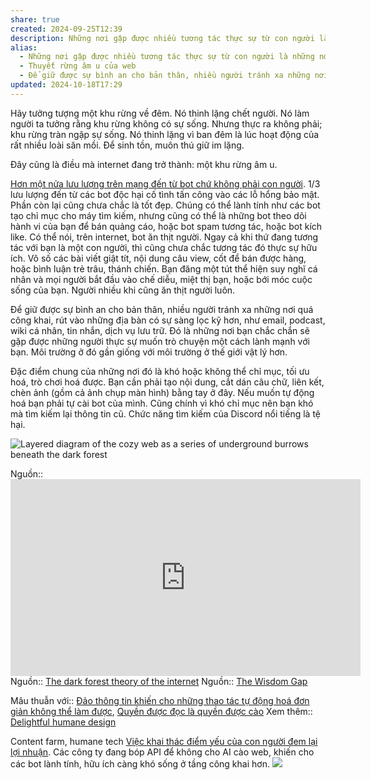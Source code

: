 ```yaml
---
share: true
created: 2024-09-25T12:39
description: Những nơi gặp được nhiều tương tác thực sự từ con người là những nơi được sàng lọc kỹ
alias:
  - Những nơi gặp được nhiều tương tác thực sự từ con người là những nơi được sàng lọc kỹ
  - Thuyết rừng âm u của web
  - Để giữ được sự bình an cho bản thân, nhiều người tránh xa những nơi quá công khai, rút vào những địa bàn có sự sàng lọc kỹ hơn
updated: 2024-10-18T17:29
---
```

Hãy tưởng tượng một khu rừng về đêm. Nó thinh lặng chết người. Nó làm người ta tưởng rằng khu rừng không có sự sống. Nhưng thực ra không phải; khu rừng tràn ngập sự sống. Nó thinh lặng vì ban đêm là lúc hoạt động của rất nhiều loài săn mồi. Để sinh tồn, muôn thú giữ im lặng. 

Đây cũng là điều mà internet đang trở thành: một khu rừng âm u.

[Hơn một nửa lưu lượng trên mạng đến từ bot chứ không phải con người](./H%C6%A1n%20m%E1%BB%99t%20n%E1%BB%ADa%20l%C6%B0u%20l%C6%B0%E1%BB%A3ng%20tr%C3%AAn%20m%E1%BA%A1ng%20%C4%91%E1%BA%BFn%20t%E1%BB%AB%20bot%20ch%E1%BB%A9%20kh%C3%B4ng%20ph%E1%BA%A3i%20con%20ng%C6%B0%E1%BB%9Di.md). 1/3 lưu lượng đến từ các bot độc hại cố tình tấn công vào các lỗ hổng bảo mật. Phần còn lại cũng chưa chắc là tốt đẹp. Chúng có thể lành tính như các bot tạo chỉ mục cho máy tìm kiếm, nhưng cũng có thể là những bot theo dõi hành vi của bạn để bán quảng cáo, hoặc bot spam tương tác, hoặc bot kích like. Có thể nói, trên internet, bot ăn thịt người. Ngay cả khi thứ đang tương tác với bạn là một con người, thì cũng chưa chắc tương tác đó thực sự hữu ích. Vô số các bài viết giật tít, nội dung câu view, cốt để bán được hàng, hoặc bình luận trẻ trâu, thánh chiến. Bạn đăng một tút thể hiện suy nghĩ cá nhân và mọi người bắt đầu vào chế diễu, miệt thị bạn, hoặc bới móc cuộc sống của bạn. Người nhiều khi cũng ăn thịt người luôn.


Để giữ được sự bình an cho bản thân, nhiều người tránh xa những nơi quá công khai, rút vào những địa bàn có sự sàng lọc kỹ hơn, như email, podcast, wiki cá nhân, tin nhắn, dịch vụ lưu trữ. Đó là những nơi bạn chắc chắn sẽ gặp được những người thực sự muốn trò chuyện một cách lành mạnh với bạn. Môi trường ở đó gần giống với môi trường ở thế giới vật lý hơn.

Đặc điểm chung của những nơi đó là khó hoặc không thể chỉ mục, tối ưu hoá, trò chơi hoá được. Bạn cần phải tạo nội dung, cắt dán câu chữ, liên kết, chèn ảnh (gồm cả ảnh chụp màn hình) bằng tay ở đây. Nếu muốn tự động hoá bạn phải tự cài bot của mình. Cũng chính vì khó chỉ mục nên bạn khó mà tìm kiếm lại thông tin cũ. Chức năng tìm kiếm của Discord nổi tiếng là tệ hại. 

![Layered diagram of the cozy web as a series of underground burrows beneath the dark forest](https://res.cloudinary.com/dg3gyk0gu/image/upload/c_scale,w_960/v1589323597/maggieappleton.com/notes/cozyweb-tw.png)

Nguồn:: <iframe width="560" height="315" src="https://www.youtube.com/embed/VXkDaDDJjoA?si=yrSiYnx047EJOWIM&t=301" title="YouTube video player" frameborder="0" allow="accelerometer; autoplay; clipboard-write; encrypted-media; gyroscope; picture-in-picture; web-share" referrerpolicy="strict-origin-when-cross-origin" allowfullscreen></iframe>
Nguồn:: [The dark forest theory of the internet](https://www.ystrickler.com/the-dark-forest-theory-of-the-internet/)
Nguồn:: [The Wisdom Gap](https://www.humanetech.com/insights/the-wisdom-gap "The Wisdom Gap - Center for Humane Technology")

Mâu thuẫn với:: [Đảo thông tin khiến cho những thao tác tự động hoá đơn giản không thể làm được](../../Qu%E1%BA%A3n%20l%C3%BD%20d%E1%BB%B1%20%C3%A1n,%20ph%C3%A1t%20tri%E1%BB%83n%20s%E1%BA%A3n%20ph%E1%BA%A9m,%20x%C3%A2y%20d%E1%BB%B1ng%20t%E1%BB%95%20ch%E1%BB%A9c/H%E1%BB%87%20th%E1%BB%91ng%20th%C3%B4ng%20tin/H%C3%ACnh%20th%E1%BB%A9c%20l%C6%B0u%20tr%E1%BB%AF/%C4%90%E1%BA%A3o%20th%C3%B4ng%20tin%20khi%E1%BA%BFn%20cho%20nh%E1%BB%AFng%20thao%20t%C3%A1c%20t%E1%BB%B1%20%C4%91%E1%BB%99ng%20ho%C3%A1%20%C4%91%C6%A1n%20gi%E1%BA%A3n%20kh%C3%B4ng%20th%E1%BB%83%20l%C3%A0m%20%C4%91%C6%B0%E1%BB%A3c.md), [Quyền được đọc là quyền được cào](../T%E1%BB%B1%20tr%E1%BB%8B%20d%E1%BB%AF%20li%E1%BB%87u.%20M%C3%A3%20ngu%E1%BB%93n%20m%E1%BB%9F,%20ph%E1%BA%A7n%20m%E1%BB%81m%20t%E1%BB%B1%20do/Quy%E1%BB%81n%20%C4%91%C6%B0%E1%BB%A3c%20%C4%91%E1%BB%8Dc%20l%C3%A0%20quy%E1%BB%81n%20%C4%91%C6%B0%E1%BB%A3c%20c%C3%A0o.md)
Xem thêm:: [Delightful humane design](../../../%F0%9F%93%9CT%C3%A0i%20nguy%C3%AAn/Nhu%20c%E1%BA%A7u%20c%C3%B4ng%20ngh%E1%BB%87/Delightful%20humane%20design.md)

Content farm, humane tech
[Việc khai thác điểm yếu của con người đem lại lợi nhuận](../../Kinh%20t%E1%BA%BF.%20T%C3%A2m%20l%C3%BD%20h%E1%BB%8Dc%20qu%E1%BA%A3n%20l%C3%BD%20v%C3%A0%20lao%20%C4%91%E1%BB%99ng/Vi%E1%BB%87c%20khai%20th%C3%A1c%20%C4%91i%E1%BB%83m%20y%E1%BA%BFu%20c%E1%BB%A7a%20con%20ng%C6%B0%E1%BB%9Di%20%C4%91em%20l%E1%BA%A1i%20l%E1%BB%A3i%20nhu%E1%BA%ADn.md). Các công ty đang bóp API để không cho AI cào web, khiến cho các bot lành tính, hữu ích càng khó sống ở tầng công khai hơn.
![](https://assets-global.website-files.com/5f0e1294f002b1bb26e1f304/6273d54e9f5270706efdddef_Wisdom-Gap-Email_Human-Vulnerabilities-Technology.png) 